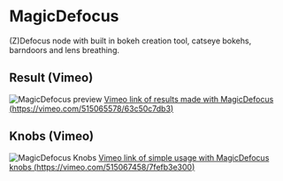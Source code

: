 # MagicDefocus
(Z)Defocus node with built in bokeh creation tool, catseye bokehs, barndoors and lens breathing.

## Result (Vimeo)
![MagicDefocus preview](https://vinkvfx.com/afb/MagicDefocus_preview.jpg)
[Vimeo link of results made with MagicDefocus (https://vimeo.com/515065578/63c50c7db3)](https://vimeo.com/515065578/63c50c7db3)

## Knobs (Vimeo)
![MagicDefocus Knobs](https://vinkvfx.com/afb/MagicDefocus_knobs.jpg)
[Vimeo link of simple usage with MagicDefocus knobs (https://vimeo.com/515067458/7fefb3e300)](https://vimeo.com/515067458/7fefb3e300)
